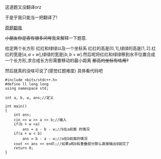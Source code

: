这道题又没翻译orz 

于是乎我只能当一把翻译了!

[原题戳我](https://atcoder.jp/contests/abc056/tasks/abc056_b)

~~小朋友你是否有很多问号~~我来解释一下题意.

给定两个长方形 红红和绿绿以及一个坐标系 红红的高是$[0,1]$,绿绿的高是$[1,2]$.红红的宽是$[a,a+w]$,绿绿的宽是$[b,b+w]$.然后呢将红红和绿绿移到水平位置合成一个长方形,求合成长方形需要移动的最小距离 ~~那高的坐标有啥用?~~ 

然后就真的没啥可说了(感觉红题难度) 具体看代码吧

```
#include <bits/stdc++.h>
#define ll long long
using namespace std;

int a, b, w, ans;//定义

int main()
{
	int ans;
	cin >> w >> a >> b;//输入
	if(b + w <a)
		ans = a - b - w;//b在a前面 的情况
	if(a + w < b)
		ans = b - a - w;//a在b前面的情况
	cout << ans << endl;//如果a和b有重叠部分那么直接输出0就完了
    return 0;
}